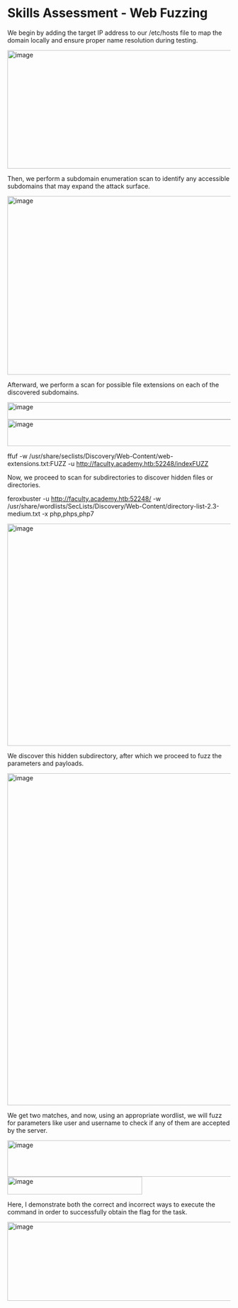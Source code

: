 # Skills Assessment - Web Fuzzing

We begin by adding the target IP address to our /etc/hosts file to map the domain locally and ensure proper name resolution during testing.

<img width="706" height="267" alt="image" src="https://github.com/user-attachments/assets/8d0675a2-d3d0-4c45-a2e3-e5802e9ca408" />

Then, we perform a subdomain enumeration scan to identify any accessible subdomains that may expand the attack surface.

<img width="1048" height="403" alt="image" src="https://github.com/user-attachments/assets/ac9f8a89-b89a-4272-8e0e-8a7c58f537e0" />

Afterward, we perform a scan for possible file extensions on each of the discovered subdomains.

<img width="982" height="39" alt="image" src="https://github.com/user-attachments/assets/54beff46-7bed-4509-8503-5c76602bb6f6" />
<img width="697" height="60" alt="image" src="https://github.com/user-attachments/assets/7656a407-6266-4010-8fb2-28b47b2a31d1" />

ffuf -w /usr/share/seclists/Discovery/Web-Content/web-extensions.txt:FUZZ -u http://faculty.academy.htb:52248/indexFUZZ

Now, we proceed to scan for subdirectories to discover hidden files or directories.

feroxbuster -u http://faculty.academy.htb:52248/ -w /usr/share/wordlists/SecLists/Discovery/Web-Content/directory-list-2.3-medium.txt -x php,phps,php7

<img width="1037" height="501" alt="image" src="https://github.com/user-attachments/assets/180de198-9778-4d82-8a9b-cfef1fa0c260" />

We discover this hidden subdirectory, after which we proceed to fuzz the parameters and payloads.

<img width="1044" height="749" alt="image" src="https://github.com/user-attachments/assets/cb02890a-6bb7-4de0-902f-6ed3dfb6b806" />

We get two matches, and now, using an appropriate wordlist, we will fuzz for parameters like user and username to check if any of them are accepted by the server.

<img width="1044" height="82" alt="image" src="https://github.com/user-attachments/assets/d1207852-ef54-4aa4-a9d7-fe0ab7afce79" />
<img width="304" height="40" alt="image" src="https://github.com/user-attachments/assets/d1a57244-b6e5-440e-bba7-26e05dbf9548" />

Here, I demonstrate both the correct and incorrect ways to execute the command in order to successfully obtain the flag for the task.

<img width="1019" height="178" alt="image" src="https://github.com/user-attachments/assets/fa055372-df9e-4cce-8451-25bd9f4c4a17" />

